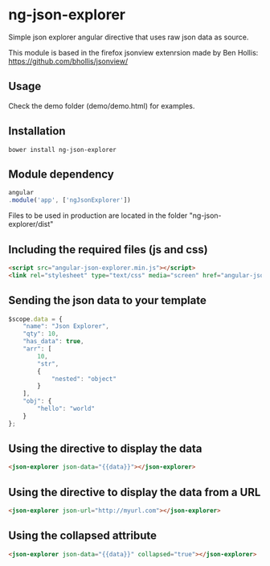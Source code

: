 # ng-json-explorer

Simple json explorer angular directive that uses raw json data as source.

This module is based in the firefox jsonview extenrsion made by Ben Hollis: https://github.com/bhollis/jsonview/

## Usage

Check the demo folder (demo/demo.html) for examples.

## Installation

```
bower install ng-json-explorer
```

## Module dependency

```js
angular
.module('app', ['ngJsonExplorer'])
```

Files to be used in production are located in the folder "ng-json-explorer/dist"

## Including the required files (js and css)

```html
<script src="angular-json-explorer.min.js"></script> 
<link rel="stylesheet" type="text/css" media="screen" href="angular-json-explorer.css" />
```

## Sending the json data to your template

```js
$scope.data = {
	"name": "Json Explorer",
	"qty": 10,
	"has_data": true,
	"arr": [
		10,
		"str",
		{
			"nested": "object"
		}
	],
	"obj": {
		"hello": "world"
	}
};
```

## Using the directive to display the data

```html
<json-explorer json-data="{{data}}"></json-explorer>
```

## Using the directive to display the data from a URL

```html
<json-explorer json-url="http://myurl.com"></json-explorer>
```

## Using the collapsed attribute

```html
<json-explorer json-data="{{data}}" collapsed="true"></json-explorer>
```